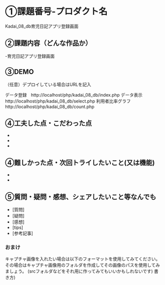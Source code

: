 # ①課題番号-プロダクト名
Kadai_08_db育児日記アプリ登録画面

## ②課題内容（どんな作品か）
-育児日記アプリ登録画面

## ③DEMO
（任意）デプロイしている場合はURLを記入

データ登録　http://localhost/php/kadai_08_db/index.php
データ表示　http://localhost/php/kadai_08_db/select.php
利用者比率グラフ　http://localhost/php/kadai_08_db/count.php
## ④工夫した点・こだわった点
-
-
-

## ④難しかった点・次回トライしたいこと(又は機能)
-
-

## ⑤質問・疑問・感想、シェアしたいこと等なんでも
- [質問]
- [疑問]
- [感想]
- [tips]
- [参考記事]


### おまけ
キャプチャ画像を入れたい場合は以下のフォーマットを使用してみてください。
その場合はキャプチャ画像用のフォルダを作成してその画像のパスを使用してみましょう。
(srcフォルダなどをそれ用に作ってみてもいいかもしれないです)
書き方)
